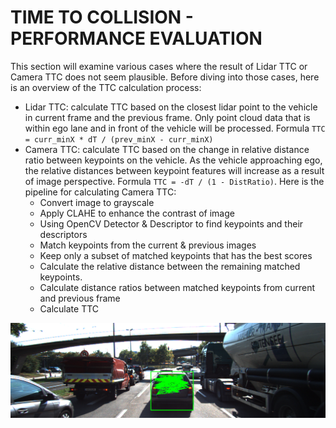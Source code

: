# TIME TO COLLISION - PERFORMANCE EVALUATION
This section will examine various cases where the result of Lidar TTC or Camera TTC does not seem plausible. Before diving into those cases, here is an overview of the TTC calculation process:
- Lidar TTC: calculate TTC based on the closest lidar point to the vehicle in current frame and the previous frame. Only point cloud data that is within ego lane and in front of the vehicle will be processed. Formula `TTC = curr_minX * dT / (prev_minX - curr_minX)`
- Camera TTC: calculate TTC based on the change in relative distance ratio between keypoints on the vehicle. As the vehicle approaching ego, the relative distances between keypoint features will increase as a result of image perspective. Formula `TTC = -dT / (1 - DistRatio)`. Here is the pipeline for calculating Camera TTC:
  + Convert image to grayscale
  + Apply CLAHE to enhance the contrast of image
  + Using OpenCV Detector & Descriptor to find keypoints and their descriptors
  + Match keypoints from the current & previous images
  + Keep only a subset of matched keypoints that has the best scores
  + Calculate the relative distance between the remaining matched keypoints.
  + Calculate distance ratios between matched keypoints from current and previous frame
  + Calculate TTC

<img src="images/output/relative_distance.png" />
